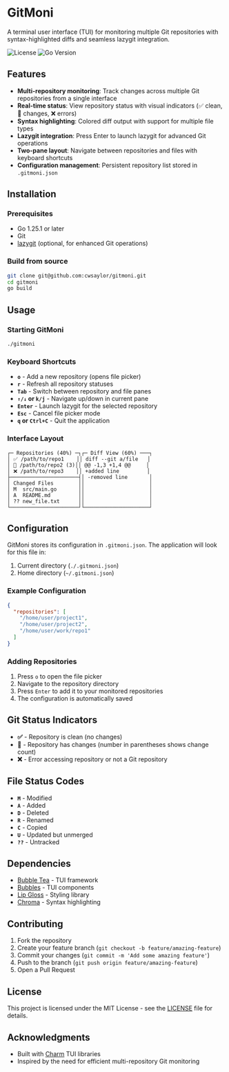 # GitMoni

A terminal user interface (TUI) for monitoring multiple Git repositories with syntax-highlighted diffs and seamless lazygit integration.

![License](https://img.shields.io/badge/license-MIT-blue.svg)
![Go Version](https://img.shields.io/badge/go-1.25.1-blue.svg)

## Features

- **Multi-repository monitoring**: Track changes across multiple Git repositories from a single interface
- **Real-time status**: View repository status with visual indicators (✅ clean, 🔄 changes, ❌ errors)
- **Syntax highlighting**: Colored diff output with support for multiple file types
- **Lazygit integration**: Press Enter to launch lazygit for advanced Git operations
- **Two-pane layout**: Navigate between repositories and files with keyboard shortcuts
- **Configuration management**: Persistent repository list stored in `.gitmoni.json`

## Installation

### Prerequisites

- Go 1.25.1 or later
- Git
- [lazygit](https://github.com/jesseduffield/lazygit) (optional, for enhanced Git operations)

### Build from source

```bash
git clone git@github.com:cwsaylor/gitmoni.git
cd gitmoni
go build
```

## Usage

### Starting GitMoni

```bash
./gitmoni
```

### Keyboard Shortcuts

- **`o`** - Add a new repository (opens file picker)
- **`r`** - Refresh all repository statuses
- **`Tab`** - Switch between repository and file panes
- **`↑/↓` or `k/j`** - Navigate up/down in current pane
- **`Enter`** - Launch lazygit for the selected repository
- **`Esc`** - Cancel file picker mode
- **`q` or `Ctrl+C`** - Quit the application

### Interface Layout

```
┌─ Repositories (40%) ─┐┌─ Diff View (60%) ───┐
│ ✅ /path/to/repo1    ││ diff --git a/file   │
│ 🔄 /path/to/repo2 (3)││ @@ -1,3 +1,4 @@     │
│ ❌ /path/to/repo3    ││ +added line         │
├──────────────────────┤│ -removed line       │
│ Changed Files        ││                     │
│ M  src/main.go       ││                     │
│ A  README.md         ││                     │
│ ?? new_file.txt      ││                     │
└──────────────────────┘└─────────────────────┘
```

## Configuration

GitMoni stores its configuration in `.gitmoni.json`. The application will look for this file in:

1. Current directory (`./.gitmoni.json`)
2. Home directory (`~/.gitmoni.json`)

### Example Configuration

```json
{
  "repositories": [
    "/home/user/project1",
    "/home/user/project2",
    "/home/user/work/repo1"
  ]
}
```

### Adding Repositories

1. Press `o` to open the file picker
2. Navigate to the repository directory
3. Press `Enter` to add it to your monitored repositories
4. The configuration is automatically saved

## Git Status Indicators

- **✅** - Repository is clean (no changes)
- **🔄** - Repository has changes (number in parentheses shows change count)
- **❌** - Error accessing repository or not a Git repository

## File Status Codes

- **`M`** - Modified
- **`A`** - Added
- **`D`** - Deleted
- **`R`** - Renamed
- **`C`** - Copied
- **`U`** - Updated but unmerged
- **`??`** - Untracked

## Dependencies

- [Bubble Tea](https://github.com/charmbracelet/bubbletea) - TUI framework
- [Bubbles](https://github.com/charmbracelet/bubbles) - TUI components
- [Lip Gloss](https://github.com/charmbracelet/lipgloss) - Styling library
- [Chroma](https://github.com/alecthomas/chroma) - Syntax highlighting

## Contributing

1. Fork the repository
2. Create your feature branch (`git checkout -b feature/amazing-feature`)
3. Commit your changes (`git commit -m 'Add some amazing feature'`)
4. Push to the branch (`git push origin feature/amazing-feature`)
5. Open a Pull Request

## License

This project is licensed under the MIT License - see the [LICENSE](LICENSE) file for details.

## Acknowledgments

- Built with [Charm](https://charm.sh/) TUI libraries
- Inspired by the need for efficient multi-repository Git monitoring
